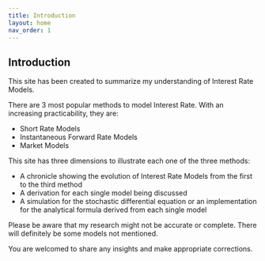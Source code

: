 ```yaml
---
title: Introduction
layout: home
nav_order: 1
---
```


## Introduction 


This site has been created to summarize my understanding of Interest Rate Models. 

There are 3 most popular methods to model Interest Rate. With an increasing practicability, they are: 
- Short Rate Models 
- Instantaneous Forward Rate Models 
- Market Models

This site has three dimensions to illustrate each one of the three methods: 
- A chronicle showing the evolution of Interest Rate Models from the first to the third method
- A derivation for each single model being discussed
- A simulation for the stochastic differential equation or an implementation for the analytical formula derived from each single model

Please be aware that my research might not be accurate or complete. There will definitely be some models not mentioned. 

You are welcomed to share any insights and make appropriate corrections. 
